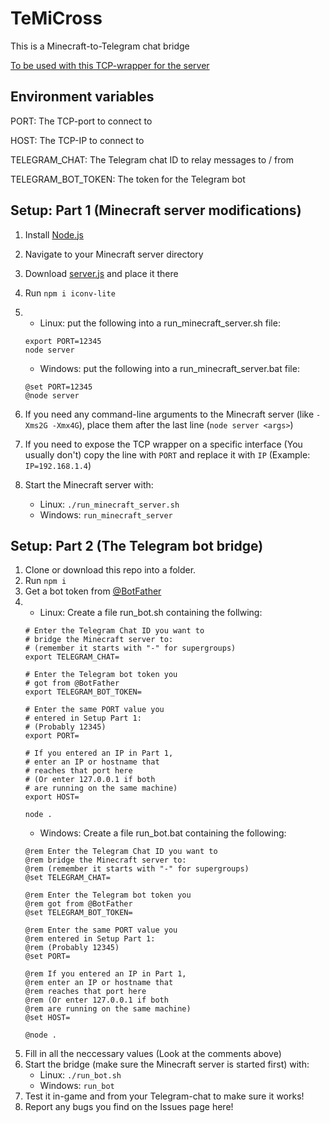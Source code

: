 # TeMiCross

This is a Minecraft-to-Telegram chat bridge

[To be used with this TCP-wrapper for the server](https://gist.github.com/trgwii/4db704f75b0a701b92cac25cb5164b14)

## Environment variables

PORT: The TCP-port to connect to

HOST: The TCP-IP to connect to

TELEGRAM_CHAT: The Telegram chat ID to relay messages to / from

TELEGRAM_BOT_TOKEN: The token for the Telegram bot

## Setup: Part 1 (Minecraft server modifications)

1. Install [Node.js](https://nodejs.org/)
1. Navigate to your Minecraft server directory
1. Download [server.js](https://gist.githubusercontent.com/trgwii/4db704f75b0a701b92cac25cb5164b14/raw/539a899285c7bf48500870e968fdb47d1e4701b7/server.js) and place it there
1. Run `npm i iconv-lite`
1.
	* Linux: put the following into a run_minecraft_server.sh file:
	```
	export PORT=12345
	node server
	```

	* Windows: put the following into a run_minecraft_server.bat file:
	```
	@set PORT=12345
	@node server
	```
1. If you need any command-line arguments to the Minecraft server (like `-Xms2G -Xmx4G`), place them after the last line (`node server <args>`)
1. If you need to expose the TCP wrapper on a specific interface (You usually don't) copy the line with `PORT` and replace it with `IP` (Example: `IP=192.168.1.4`)
1. Start the Minecraft server with:
	* Linux: `./run_minecraft_server.sh`
	* Windows: `run_minecraft_server`

## Setup: Part 2 (The Telegram bot bridge)

1. Clone or download this repo into a folder.
1. Run `npm i`
1. Get a bot token from [@BotFather](https://t.me/BotFather)
1.
	* Linux: Create a file run_bot.sh containing the follwing:
	```
	# Enter the Telegram Chat ID you want to
	# bridge the Minecraft server to:
	# (remember it starts with "-" for supergroups)
	export TELEGRAM_CHAT=

	# Enter the Telegram bot token you
	# got from @BotFather
	export TELEGRAM_BOT_TOKEN=

	# Enter the same PORT value you
	# entered in Setup Part 1:
	# (Probably 12345)
	export PORT=

	# If you entered an IP in Part 1,
	# enter an IP or hostname that
	# reaches that port here
	# (Or enter 127.0.0.1 if both
	# are running on the same machine)
	export HOST=

	node .
	```
	* Windows: Create a file run_bot.bat containing the following:
	```
	@rem Enter the Telegram Chat ID you want to
	@rem bridge the Minecraft server to:
	@rem (remember it starts with "-" for supergroups)
	@set TELEGRAM_CHAT=

	@rem Enter the Telegram bot token you
	@rem got from @BotFather
	@set TELEGRAM_BOT_TOKEN=

	@rem Enter the same PORT value you
	@rem entered in Setup Part 1:
	@rem (Probably 12345)
	@set PORT=

	@rem If you entered an IP in Part 1,
	@rem enter an IP or hostname that
	@rem reaches that port here
	@rem (Or enter 127.0.0.1 if both
	@rem are running on the same machine)
	@set HOST=

	@node .
	```
1. Fill in all the neccessary values (Look at the comments above)
1. Start the bridge (make sure the Minecraft server is started first) with:
	* Linux: `./run_bot.sh`
	* Windows: `run_bot`
1. Test it in-game and from your Telegram-chat to make sure it works!
1. Report any bugs you find on the Issues page here!
